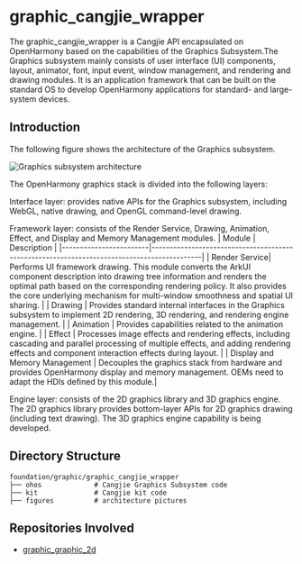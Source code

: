 # graphic_cangjie_wrapper

The graphic_cangjie_wrapper is a Cangjie API encapsulated on OpenHarmony based on the capabilities of the Graphics Subsystem.The Graphics subsystem mainly consists of user interface (UI) components, layout, animator, font, input event, window management, and rendering and drawing modules. It is an application framework that can be built on the standard OS to develop OpenHarmony applications for standard- and large-system devices.

## Introduction

The following figure shows the architecture of the Graphics subsystem.

![Graphics subsystem architecture](figures/graphic_cangjie_wrapper_architecture_en.jpg)

The OpenHarmony graphics stack is divided into the following layers:

Interface layer: provides native APIs for the Graphics subsystem, including WebGL, native drawing, and OpenGL command-level drawing.

Framework layer: consists of the Render Service, Drawing, Animation, Effect, and Display and Memory Management modules.
| Module                    | Description                                                                                      |
|------------------------|--------------------------------------------------------------------------------------------|
| Render Service| Performs UI framework drawing. This module converts the ArkUI component description into drawing tree information and renders the optimal path based on the corresponding rendering policy. It also provides the core underlying mechanism for multi-window smoothness and spatial UI sharing.      |
| Drawing          | Provides standard internal interfaces in the Graphics subsystem to implement 2D rendering, 3D rendering, and rendering engine management.                                               |
| Animation        | Provides capabilities related to the animation engine.                                                                              |
| Effect           | Processes image effects and rendering effects, including cascading and parallel processing of multiple effects, and adding rendering effects and component interaction effects during layout.                              |
| Display and Memory Management               | Decouples the graphics stack from hardware and provides OpenHarmony display and memory management. OEMs need to adapt the HDIs defined by this module.|

Engine layer: consists of the 2D graphics library and 3D graphics engine. The 2D graphics library provides bottom-layer APIs for 2D graphics drawing (including text drawing). The 3D graphics engine capability is being developed.


## Directory Structure

```
foundation/graphic/graphic_cangjie_wrapper
├── ohos             # Cangjie Graphics Subsystem code
├── kit              # Cangjie kit code
├── figures          # architecture pictures
```

## Repositories Involved

- [graphic_graphic_2d](https://gitee.com/openharmony/graphic_graphic_2d/blob/master/README.md)
